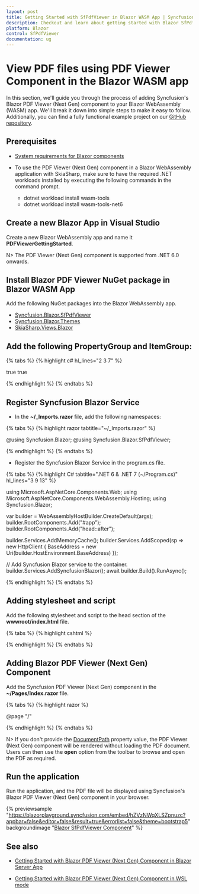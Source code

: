 ```yaml
---
layout: post
title: Getting Started with SfPdfViewer in Blazor WASM App | Syncfusion
description: Checkout and learn about getting started with Blazor SfPdfViewer component in Blazor WebAssembly (WASM) App using Visual Studio and more.
platform: Blazor
control: SfPdfViewer
documentation: ug
---
```


# View PDF files using PDF Viewer Component in the Blazor WASM app

In this section, we'll guide you through the process of adding Syncfusion's Blazor PDF Viewer (Next Gen) component to your Blazor WebAssembly (WASM) app. We'll break it down into simple steps to make it easy to follow. Additionally, you can find a fully functional example project on our [GitHub repository](https://github.com/SyncfusionExamples/blazor-pdf-viewer-examples/tree/master/Getting%20Started/Client-side%20application).

## Prerequisites

* [System requirements for Blazor components](https://blazor.syncfusion.com/documentation/system-requirements)

* To use the PDF Viewer (Next Gen) component in a Blazor WebAssembly application with SkiaSharp, make sure to have the required .NET workloads installed by executing the following commands in the command prompt.
    * dotnet workload install wasm-tools
    * dotnet workload install wasm-tools-net6

## Create a new Blazor App in Visual Studio    

Create a new Blazor WebAssembly app and name it **PDFViewerGettingStarted**.

N> The PDF Viewer (Next Gen) component is supported from .NET 6.0 onwards.

## Install Blazor PDF Viewer NuGet package in Blazor WASM App

Add the following NuGet packages into the Blazor WebAssembly app.

* [Syncfusion.Blazor.SfPdfViewer](https://www.nuget.org/packages/Syncfusion.Blazor.SfPdfViewer) 
* [Syncfusion.Blazor.Themes](https://www.nuget.org/packages/Syncfusion.Blazor.Themes)
* [SkiaSharp.Views.Blazor](https://www.nuget.org/packages/SkiaSharp.Views.Blazor)

## Add the following PropertyGroup and ItemGroup:

{% tabs %}
{% highlight c# hl_lines="2 3 7" %}

<PropertyGroup>
	<WasmNativeStrip>true</WasmNativeStrip>
	<WasmBuildNative>true</WasmBuildNative>
</PropertyGroup>

<ItemGroup>
    <NativeFileReference Include="$(SkiaSharpStaticLibraryPath)\2.0.23\*.a" />
</ItemGroup>

{% endhighlight %}
{% endtabs %}

## Register Syncfusion Blazor Service

* In the **~/_Imports.razor** file, add the following namespaces:

{% tabs %}
{% highlight razor tabtitle="~/_Imports.razor" %}

@using Syncfusion.Blazor;
@using Syncfusion.Blazor.SfPdfViewer;

{% endhighlight %}
{% endtabs %}

* Register the Syncfusion Blazor Service in the program.cs file.

{% tabs %}
{% highlight C# tabtitle=".NET 6 & .NET 7 (~/Program.cs)" hl_lines="3 9 13" %}

using Microsoft.AspNetCore.Components.Web;
using Microsoft.AspNetCore.Components.WebAssembly.Hosting;
using Syncfusion.Blazor;

var builder = WebAssemblyHostBuilder.CreateDefault(args);
builder.RootComponents.Add<App>("#app");
builder.RootComponents.Add<HeadOutlet>("head::after");

builder.Services.AddMemoryCache();
builder.Services.AddScoped(sp => new HttpClient { BaseAddress = new Uri(builder.HostEnvironment.BaseAddress) });

// Add Syncfusion Blazor service to the container.
builder.Services.AddSyncfusionBlazor();
await builder.Build().RunAsync();

{% endhighlight %}
{% endtabs %}

## Adding stylesheet and script

Add the following stylesheet and script to the head section of the **wwwroot/index.html** file.

{% tabs %}
{% highlight cshtml %}

<head>
    <!-- Syncfusion Blazor PDF Viewer (Next Gen) control's theme style sheet -->
    <link href="_content/Syncfusion.Blazor.Themes/bootstrap5.css" rel="stylesheet" />
    <!-- Syncfusion Blazor PDF Viewer (Next Gen) control's scripts -->
    <script src="_content/Syncfusion.Blazor.SfPdfViewer/scripts/syncfusion-blazor-sfpdfviewer.min.js" type="text/javascript"></script>
</head>

{% endhighlight %}
{% endtabs %}

## Adding Blazor PDF Viewer (Next Gen) Component

Add the Syncfusion PDF Viewer (Next Gen) component in the **~/Pages/Index.razor** file.

{% tabs %}
{% highlight razor %}

@page "/"

<SfPdfViewer2 DocumentPath="https://cdn.syncfusion.com/content/pdf/pdf-succinctly.pdf"
              Height="100%"
              Width="100%">
</SfPdfViewer2>

{% endhighlight %}
{% endtabs %}

N> If you don't provide the [DocumentPath](https://help.syncfusion.com/cr/blazor/Syncfusion.Blazor.SfPdfViewer.PdfViewerBase.html#Syncfusion_Blazor_SfPdfViewer_PdfViewerBase_DocumentPath) property value, the PDF Viewer (Next Gen) component will be rendered without loading the PDF document. Users can then use the **open** option from the toolbar to browse and open the PDF as required.

## Run the application

Run the application, and the PDF file will be displayed using Syncfusion's Blazor PDF Viewer (Next Gen) component in your browser.

{% previewsample "https://blazorplayground.syncfusion.com/embed/hZVzNWqXLSZpnuzc?appbar=false&editor=false&result=true&errorlist=false&theme=bootstrap5" backgroundimage "[Blazor SfPdfViewer Component](gettingstarted-images/blazor-pdfviewer.png)" %}

## See also

* [Getting Started with Blazor PDF Viewer (Next Gen) Component in Blazor Server App](./server-side-application)

* [Getting Started with Blazor PDF Viewer (Next Gen) Component in WSL mode](./wsl-application)